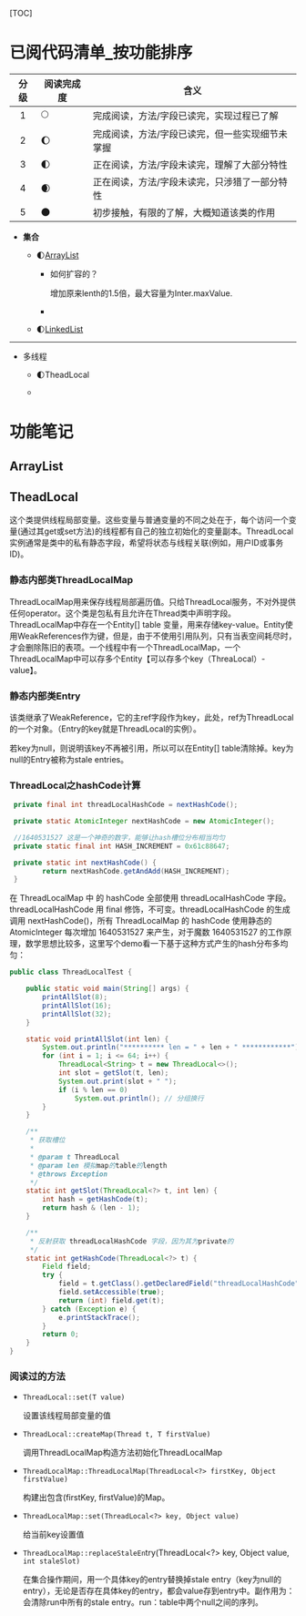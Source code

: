 [TOC]

# 已阅代码清单_按功能排序


|  分级  | 阅读完成度 | 含义 |
| :---: | -------- | ---- |
|   1   | :full_moon: | 完成阅读，方法/字段已读完，实现过程已了解 |
|   2   | :waxing_gibbous_moon: | 完成阅读，方法/字段已读完，但一些实现细节未掌握 |
|   3   | :first_quarter_moon: | 正在阅读，方法/字段未读完，理解了大部分特性 |
|   4   | :waxing_crescent_moon: | 正在阅读，方法/字段未读完，只涉猎了一部分特性 |
|   5   | :new_moon: | 初步接触，有限的了解，大概知道该类的作用 |

* **集合**

  - :first_quarter_moon:[ArrayList](src/java/util/ArrayList.java)

    - 如何扩容的？

      增加原来lenth的1.5倍，最大容量为Inter.maxValue.

    - 

  - :first_quarter_moon:[LinkedList](src/java/util/LinkedList.java)

--------------------------------------------------

- 多线程

  - :first_quarter_moon:TheadLocal

    

  - 

# 功能笔记

## ArrayList



## TheadLocal

这个类提供线程局部变量。这些变量与普通变量的不同之处在于，每个访问一个变量(通过其get或set方法)的线程都有自己的独立初始化的变量副本。ThreadLocal实例通常是类中的私有静态字段，希望将状态与线程关联(例如，用户ID或事务ID)。

### 静态内部类ThreadLocalMap

ThreadLocalMap用来保存线程局部遍历值。只给ThreadLocal服务，不对外提供任何operator。这个类是包私有且允许在Thread类中声明字段。ThreadLocalMap中存在一个Entity[] table 变量，用来存储key-value。Entity使用WeakReferences作为键，但是，由于不使用引用队列，只有当表空间耗尽时，才会删除陈旧的表项。一个线程中有一个ThreadLocalMap，一个ThreadLocalMap中可以存多个Entity【可以存多个key（ThreaLocal）-value】。

### 静态内部类Entry

该类继承了WeakReference，它的主ref字段作为key，此处，ref为ThreadLocal的一个对象。（Entry的key就是ThreadLocal的实例）。

若key为null，则说明该key不再被引用，所以可以在Entity[] table清除掉。key为null的Entry被称为stale entries。

### **ThreadLocal之hashCode计算**

```java
 private final int threadLocalHashCode = nextHashCode();

 private static AtomicInteger nextHashCode = new AtomicInteger();

 //1640531527 这是一个神奇的数字，能够让hash槽位分布相当均匀
 private static final int HASH_INCREMENT = 0x61c88647; 

 private static int nextHashCode() {
        return nextHashCode.getAndAdd(HASH_INCREMENT);
 }
```

在 ThreadLocalMap 中 的 hashCode 全部使用 threadLocalHashCode 字段。threadLocalHashCode 用 final 修饰，不可变。threadLocalHashCode 的生成调用 nextHashCode()，所有 ThreadLocalMap 的 hashCode 使用静态的 AtomicInteger 每次增加 1640531527 来产生，对于魔数 1640531527 的工作原理，数学思想比较多，这里写个demo看一下基于这种方式产生的hash分布多均匀：

```java
public class ThreadLocalTest {

    public static void main(String[] args) {
        printAllSlot(8);
        printAllSlot(16);
        printAllSlot(32);
    }

    static void printAllSlot(int len) {
        System.out.println("********** len = " + len + " ************");
        for (int i = 1; i <= 64; i++) {
            ThreadLocal<String> t = new ThreadLocal<>();
            int slot = getSlot(t, len);
            System.out.print(slot + " ");
            if (i % len == 0)
                System.out.println(); // 分组换行
        }
    }

    /**
     * 获取槽位
     * 
     * @param t ThreadLocal
     * @param len 模拟map的table的length
     * @throws Exception
     */
    static int getSlot(ThreadLocal<?> t, int len) {
        int hash = getHashCode(t);
        return hash & (len - 1);
    }

    /**
     * 反射获取 threadLocalHashCode 字段，因为其为private的
     */
    static int getHashCode(ThreadLocal<?> t) {
        Field field;
        try {
            field = t.getClass().getDeclaredField("threadLocalHashCode");
            field.setAccessible(true);
            return (int) field.get(t);
        } catch (Exception e) {
            e.printStackTrace();
        }
        return 0;
    }
}
```

### 阅读过的方法

- `ThreadLocal::set(T value)`

  设置该线程局部变量的值

- `ThreadLocal::createMap(Thread t, T firstValue)`

  调用ThreadLocalMap构造方法初始化ThreadLocalMap

- `ThreadLocalMap::ThreadLocalMap(ThreadLocal<?> firstKey, Object firstValue)`

  构建出包含(firstKey, firstValue)的Map。

- `ThreadLocalMap::set(ThreadLocal<?> key, Object value)`

  给当前key设置值

- `ThreadLocalMap::replaceStaleEn`try(ThreadLocal<?> key, Object value,`
                                 int staleSlot)`

  在集合操作期间，用一个具体key的entry替换掉stale entry（key为null的entry），无论是否存在具体key的entry，都会value存到entry中。副作用为：会清除run中所有的stale entry。run：table中两个null之间的序列。

